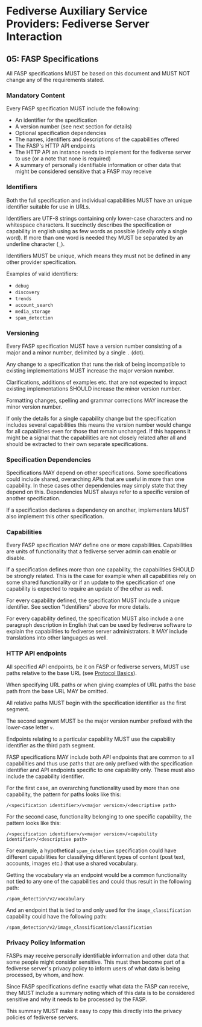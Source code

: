 # Fediverse Auxiliary Service Providers: Fediverse Server Interaction

## 05: FASP Specifications

All FASP specifications MUST be based on this document and MUST NOT
change any of the requirements stated.

### Mandatory Content

Every FASP specification MUST include the following:

* An identifier for the specification
* A version number (see next section for details)
* Optional specification dependencies
* The names, identifiers and descriptions of the capabilities offered
* The FASP's HTTP API endpoints
* The HTTP API an instance needs to implement for the fediverse server
  to use (or a note that none is required)
* A summary of personally identifiable information or other data that
  might be considered sensitive that a FASP may receive

### Identifiers

Both the full specification and individual capabilities MUST have an
unique identifier suitable for use in URLs.

Identifiers are UTF-8 strings containing only lower-case characters and
no whitespace characters. It succinctly describes the specification or
capability in english using as few words as possible (ideally only a
single word). If more than one word is needed they MUST be separated by
an underline character (`_`).

Identifiers MUST be unique, which means they must not be defined in any
other provider specification.

Examples of valid identifiers:

* `debug`
* `discovery`
* `trends`
* `account_search`
* `media_storage`
* `spam_detection`

### Versioning

Every FASP specification MUST have a version number consisting of a
major and a minor number, delimited by a single `.` (dot).

Any change to a specification that runs the risk of being incompatible
to existing implementations MUST increase the major version number.

Clarifications, additions of examples etc. that are not expected to impact
existing implementations SHOULD increase the minor version number.

Formatting changes, spelling and grammar corrections MAY increase the
minor version number.

If only the details for a single capability change but the specification
includes several capabilities this means the version number would change
for all capabilities even for those that remain unchanged. If this
happens it might be a signal that the capabilities are not closely
related after all and should be extracted to their own separate
specifications.

### Specification Dependencies

Specifications MAY depend on other specifications. Some specifications
could include shared, overarching APIs that are useful in more than one
capability. In these cases other dependencies may simply state that they
depend on this. Dependencies MUST always refer to a specific version of
another specification.

If a specification declares a dependency on another, implementers MUST
also implement this other specification.

### Capabilities

Every FASP specification MAY define one or more capabilities.
Capabilities are units of functionality that a fediverse server admin
can enable or disable.

If a specification defines more than one capability, the capabilities
SHOULD be strongly related. This is the case for example when all
capabilities rely on some shared functionality or if an update to the
specification of one capability is expected to require an update of the
other as well.

For every capability defined, the specification MUST include a unique
identifier. See section "Identifiers" above for more details.

For every capability defined, the specification MUST also include a one
paragraph description in English that can be used by fediverse software
to explain the capabilities to fediverse server administrators. It MAY
include translations into other languages as well.

### HTTP API endpoints

All specified API endpoints, be it on FASP or fediverse servers, MUST
use paths relative to the base URL (see [Protocol
Basics](protocol_basics.md)).

When specifying URL paths or when giving examples of URL paths the base
path from the base URL MAY be omitted.

All relative paths MUST begin with the specification identifier as the
first segment.

The second segment MUST be the major version number prefixed with the
lower-case letter `v`.

Endpoints relating to a particular capability MUST use the capability
identifier as the third path segment.

FASP specifications MAY include both API endpoints that are common to
all capabilities and thus use paths that are only prefixed with the
specification identifier and API endpoints specific to one capability
only. These must also include the capability identifier.

For the first case, an overarching functionality used by more than one
capability, the pattern for paths looks like this:

```
/<specification identifier>/v<major version>/<descriptive path>
```

For the second case, functionality belonging to one specific capability,
the pattern looks like this:

```
/<specification identifier>/v<major version>/<capability identifier>/<descriptive path>
```

For example, a hypothetical `spam_detection` specification could have
different capabilities for classifying different types of content (post
text, accounts, images etc.) that use a shared vocabulary.

Getting the vocabulary via an endpoint would be a common functionality
not tied to any one of the capabilities and could thus result in the
following path:

```
/spam_detection/v2/vocabulary
```

And an endpoint that is tied to and only used for the
`image_classification` capability could have the following path:

```
/spam_detection/v2/image_classification/classification
```

### Privacy Policy Information

FASPs may receive personally identifiable information and other data
that some people might consider sensitive. This must then become part of
a fediverse server's privacy policy to inform users of what data is being
processed, by whom, and how.

Since FASP specifications define exactly what data the FASP can
receive, they MUST include a summary noting which of this data is to be
considered sensitive and why it needs to be processed by the FASP.

This summary MUST make it easy to copy this directly into the privacy
policies of fediverse servers.
